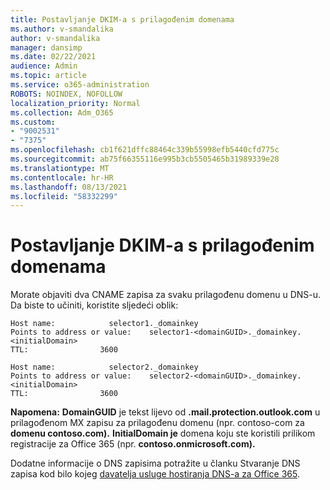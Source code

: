 ```yaml
---
title: Postavljanje DKIM-a s prilagođenim domenama
ms.author: v-smandalika
author: v-smandalika
manager: dansimp
ms.date: 02/22/2021
audience: Admin
ms.topic: article
ms.service: o365-administration
ROBOTS: NOINDEX, NOFOLLOW
localization_priority: Normal
ms.collection: Adm_O365
ms.custom:
- "9002531"
- "7375"
ms.openlocfilehash: cb1f621dffc88464c339b55998efb5440cfd775c
ms.sourcegitcommit: ab75f66355116e995b3cb5505465b31989339e28
ms.translationtype: MT
ms.contentlocale: hr-HR
ms.lasthandoff: 08/13/2021
ms.locfileid: "58332299"
---
```

# <a name="set-up-dkim-with-custom-domains"></a>Postavljanje DKIM-a s prilagođenim domenama

Morate objaviti dva CNAME zapisa za svaku prilagođenu domenu u DNS-u. Da biste to učiniti, koristite sljedeći oblik:

```console
Host name:            selector1._domainkey
Points to address or value:    selector1-<domainGUID>._domainkey.<initialDomain>
TTL:                3600

Host name:            selector2._domainkey
Points to address or value:    selector2-<domainGUID>._domainkey.<initialDomain>
TTL:                3600
```
**Napomena:** **DomainGUID** je tekst lijevo od **.mail.protection.outlook.com** u prilagođenom MX zapisu za prilagođenu domenu (npr. contoso-com za **domenu contoso.com).** **InitialDomain je** domena koju ste koristili prilikom registracije za Office 365 (npr. **contoso.onmicrosoft.com).**

Dodatne informacije o DNS zapisima potražite u članku Stvaranje DNS zapisa kod bilo kojeg [davatelja usluge hostiranja DNS-a za Office 365](https://docs.microsoft.com/microsoft-365/admin/get-help-with-domains/create-dns-records-at-any-dns-hosting-provider).